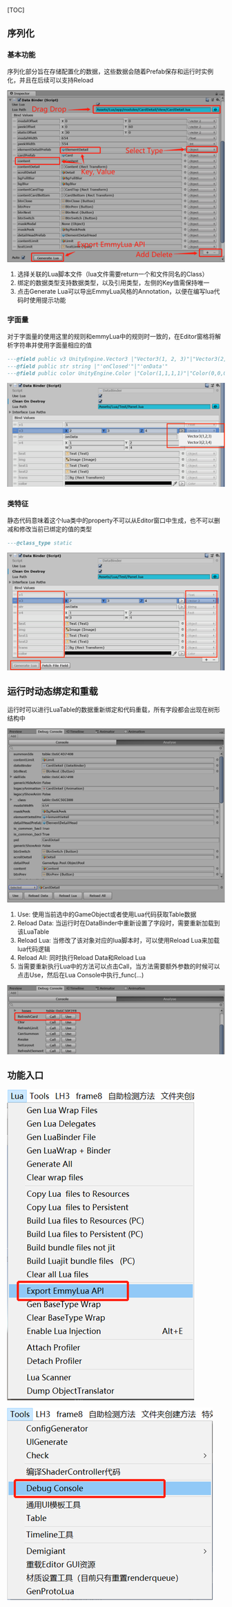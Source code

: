 [TOC]



## 序列化

### 基本功能

序列化部分旨在存储配置化的数据，这些数据会随着Prefab保存和运行时实例化，并且在后续可以支持Reload

![inspector](./img/inspector.png)

1. 选择关联的Lua脚本文件（lua文件需要return一个和文件同名的Class）
2. 绑定的数据类型支持数据类型，以及引用类型，左侧的Key值需保持唯一
3. 点击Generate Lua可以导出EmmyLua风格的Annotation，以便在编写lua代码时使用提示功能

### 字面量

对于字面量的使用这里的规则和emmyLua中的规则时一致的，在Editor窗格将解析字符串并使用字面量相应的值

```lua
---@field public v3 UnityEngine.Vector3 |"Vector3(1, 2, 3)"|"Vector3(2, 3, 4)"
---@field public str string |"'onClosed'"|"'onData'"
---@field public color UnityEngine.Color |"Color(1,1,1,1)"|"Color(0,0,0,0)"
```

![literal](./img/literal.png)

### 类特征

静态代码意味着这个lua类中的property不可以从Editor窗口中生成，也不可以删减和修改当前已绑定的值的类型

```lua
---@class_type static
```

![static class](./img/static_class.png)

## 运行时动态绑定和重载

运行时可以进行LuaTable的数据重新绑定和代码重载，所有字段都会出现在树形结构中

![analyse](./img/analyse.png)

1. Use: 使用当前选中的GameObject或者使用Lua代码获取Table数据
2. Reload Data: 当运行时在DataBinder中重新设置了字段时，需要重新加载到该LuaTable
3. Reload Lua: 当修改了该对象对应的lua脚本时，可以使用Reload Lua来加载lua代码逻辑
4. Reload All: 同时执行Reload Data和Reload Lua
5. 当需要重新执行Lua中的方法可以点击Call，当方法需要额外参数的时候可以点击Use，然后在Lua Console中执行_func(...)

![analyse_call1](./img/analyse_call1.png)



## 功能入口

![menu](./img/menu.png)

![menu_debug](./img/menu_debug.png)